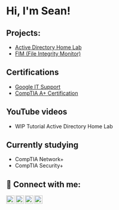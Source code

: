 <h1>Hi, I'm Sean! </h1>

<h2>Projects:</h2>

  - [Active Directory Home Lab](https://github.com/EverydaySean/ActiveDirectoryLab)
  - [FIM (File Integrity Monitor)]()

<h2>Certifications </h2>

- [Google IT Support](https://www.credly.com/badges/0d12f273-289a-4c8f-a225-8cfed4984d38/public_url)
- [CompTIA A+ Certification](https://www.credly.com/badges/d11ac469-31c5-444e-83b4-cc3fc235a221/public_url)

<h2>YouTube videos</h2>

- WIP Tutorial Active Directory Home Lab

<h2>Currently studying</h2>

- CompTIA Network+
- CompTIA Security+

<h2> 🤳 Connect with me:</h2>

[<img align="left" alt="SeanBarrett | YouTube" width="22px" src="https://cdn.jsdelivr.net/npm/simple-icons@v3/icons/youtube.svg" />][youtube]
[<img align="left" alt="SeanBarrett | Twitter" width="22px" src="https://cdn.jsdelivr.net/npm/simple-icons@v3/icons/twitter.svg" />][twitter]
[<img align="left" alt="SeanBarrett | LinkedIn" width="22px" src="https://cdn.jsdelivr.net/npm/simple-icons@v3/icons/linkedin.svg" />][linkedin]
[<img align="left" alt="SeanBarrett | Instagram" width="22px" src="https://cdn.jsdelivr.net/npm/simple-icons@v3/icons/instagram.svg" />][instagram]

[twitter]: https://twitter.com/Everydaysean
[youtube]: https://www.youtube.com/c/SeanBarrett8223
[instagram]: https://www.instagram.com/seanbarrett82/
[linkedin]: https://www.linkedin.com/in/sean-barrett-b1330a276/

